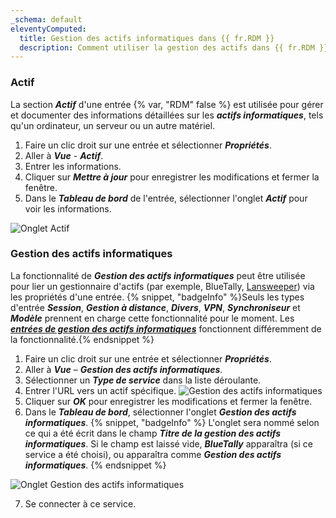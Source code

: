 ```yaml
---
_schema: default
eleventyComputed:
  title: Gestion des actifs informatiques dans {{ fr.RDM }}
  description: Comment utiliser la gestion des actifs dans {{ fr.RDM }}.
---
```

### Actif

La section ***Actif*** d'une entrée {% var, "RDM" false %} est utilisée pour gérer et documenter des informations détaillées sur les ***actifs informatiques***, tels qu'un ordinateur, un serveur ou un autre matériel.

1. Faire un clic droit sur une entrée et sélectionner ***Propriétés***.
2. Aller à ***Vue*** - ***Actif***.
3. Entrer les informations.
4. Cliquer sur ***Mettre à jour*** pour enregistrer les modifications et fermer la fenêtre.
5. Dans le ***Tableau de bord*** de l'entrée, sélectionner l'onglet ***Actif*** pour voir les informations.

![Onglet Actif](https://cdnweb.devolutions.net/docs/RDMW6082_2024_2.png "Onglet Actif")

### Gestion des actifs informatiques

La fonctionnalité de ***Gestion des actifs informatiques*** peut être utilisée pour lier un gestionnaire d'actifs (par exemple, BlueTally, [Lansweeper](/rdm/kb/rdm-windows/how-to-articles/lansweeper/)) via les propriétés d'une entrée. {% snippet, "badgeInfo" %}Seuls les types d'entrée ***Session***, ***Gestion à distance***, ***Divers***, ***VPN***, ***Synchroniseur*** et ***Modèle*** prennent en charge cette fonctionnalité pour le moment. Les [***entrées de gestion des actifs informatiques***](https://docs.devolutions.net/rdm/kb/rdm-windows/knowledge-base/it-asset-entry/) fonctionnent différemment de la fonctionnalité.{% endsnippet %}

1. Faire un clic droit sur une entrée et sélectionner ***Propriétés***.
2. Aller à ***Vue*** – ***Gestion des actifs informatiques***.
3. Sélectionner un ***Type de service*** dans la liste déroulante.
4. Entrer l'URL vers un actif spécifique. ![Gestion des actifs informatiques](https://cdnweb.devolutions.net/docs/docs_en_kb_KB0058.png)
5. Cliquer sur ***OK*** pour enregistrer les modifications et fermer la fenêtre.
6. Dans le ***Tableau de bord***, sélectionner l'onglet ***Gestion des actifs informatiques***. {% snippet, "badgeInfo" %}
               L'onglet sera nommé selon ce qui a été écrit dans le champ ***Titre de la gestion des actifs informatiques***. Si le champ est laissé vide, ***BlueTally*** apparaîtra (si ce service a été choisi), ou apparaîtra comme ***Gestion des actifs informatiques***.
               {% endsnippet %}

![Onglet Gestion des actifs informatiques](https://cdnweb.devolutions.net/docs/RDMW6080_2024_2.png "Onglet Gestion des actifs informatiques")

7. Se connecter à ce service.
